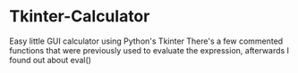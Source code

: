 # Tkinter-Calculator
Easy little GUI calculator using Python's Tkinter
There's a few commented functions that were previously used to evaluate the expression,
afterwards I found out about eval()
